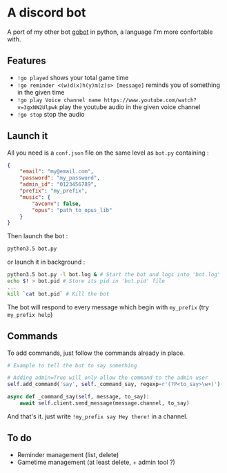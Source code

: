 # A discord bot

A port of my other bot [gobot](https://github.com/gdraynz/gobot) in python, a language I'm more confortable with.

## Features

* `!go played` shows your total game time
* `!go reminder <(w)d(x)h(y)m(z)s> [message]` reminds you of something in the given time
* `!go play Voice channel name https://www.youtube.com/watch?v=3gxNW2Ulpwk` play the youtube audio in the given voice channel
* `!go stop` stop the audio

## Launch it

All you need is a `conf.json` file on the same level as `bot.py` containing :
```json
{
    "email": "my@email.com",
    "password": "my_password",
    "admin_id": "0123456789",
    "prefix": "my_prefix",
    "music": {
        "avconv": false,
        "opus": "path_to_opus_lib"
    }
}
```
Then launch the bot :
```bash
python3.5 bot.py
```
or launch it in background :
```bash
python3.5 bot.py -l bot.log & # Start the bot and logs into 'bot.log'
echo $! > bot.pid # Store its pid in 'bot.pid' file
...
kill `cat bot.pid` # Kill the bot
```
The bot will respond to every message which begin with `my_prefix` (try `my_prefix help`)

## Commands

To add commands, just follow the commands already in place.

```python
# Example to tell the bot to say something

# Adding admin=True will only allow the command to the admin user
self.add_command('say', self._command_say, regexp=r'(?P<to_say>\w+)')

async def _command_say(self, message, to_say):
    await self.client.send_message(message.channel, to_say)
```
And that's it. just write `!my_prefix say Hey there!` in a channel.

## To do

* Reminder management (list, delete)
* Gametime management (at least delete, + admin tool ?)
